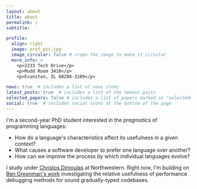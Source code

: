 ```yaml
---
layout: about
title: about
permalink: /
subtitle: 

profile:
  align: right
  image: prof_pic.jpg
  image_circular: false # crops the image to make it circular
  more_info: >
    <p>2233 Tech Drive</p>
    <p>Mudd Room 3418</p>
    <p>Evanston, IL 60208-3109</p>

news: true  # includes a list of news items
latest_posts: true  # includes a list of the newest posts
selected_papers: false # includes a list of papers marked as "selected={true}"
social: true  # includes social icons at the bottom of the page
---
```


I'm a second-year PhD student interested in the *pragmatics* of programming languages: 
- How do a language's characteristics affect its usefulness in a given context?
- What causes a software developer to prefer one language over another?
- How can we improve the process by which individual languages evolve?

I study under <a href="https://www.mccormick.northwestern.edu/research-faculty/directory/profiles/dimoulas-christos.html">Christos Dimoulas</a> at Northwestern. Right now, I'm building on <a href="https://doi.org/10.1145/3622817">Ben Greenman's work</a> investigating the relative usefulness of performance debugging methods for sound gradually-typed codebases. 